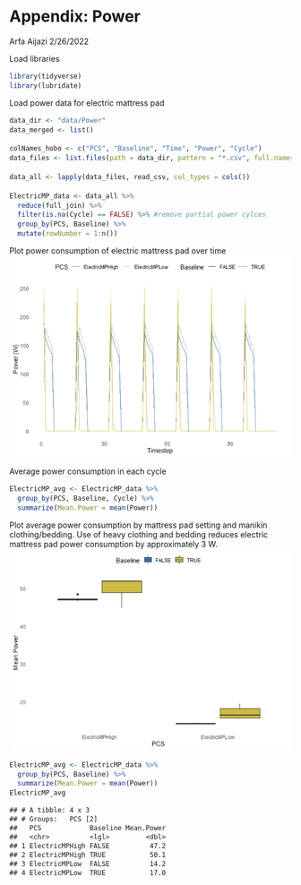 Appendix: Power
================
Arfa Aijazi
2/26/2022

Load libraries

``` r
library(tidyverse)
library(lubridate)
```

Load power data for electric mattress pad

``` r
data_dir <- "data/Power"
data_merged <- list()

colNames_hobo <- c("PCS", "Baseline", "Time", "Power", "Cycle")
data_files <- list.files(path = data_dir, pattern = "*.csv", full.names = TRUE)

data_all <- lapply(data_files, read_csv, col_types = cols())

ElectricMP_data <- data_all %>%
  reduce(full_join) %>%
  filter(is.na(Cycle) == FALSE) %>% #remove partial power cylces
  group_by(PCS, Baseline) %>%
  mutate(rowNumber = 1:n())
```

Plot power consumption of electric mattress pad over time  
![](Power_files/figure-gfm/unnamed-chunk-4-1.png)<!-- -->

Average power consumption in each cycle

``` r
ElectricMP_avg <- ElectricMP_data %>%
  group_by(PCS, Baseline, Cycle) %>%
  summarize(Mean.Power = mean(Power))
```

Plot average power consumption by mattress pad setting and manikin
clothing/bedding. Use of heavy clothing and bedding reduces electric
mattress pad power consumption by approximately 3 W.  
![](Power_files/figure-gfm/unnamed-chunk-6-1.png)<!-- -->

``` r
ElectricMP_avg <- ElectricMP_data %>%
  group_by(PCS, Baseline) %>%
  summarize(Mean.Power = mean(Power))
ElectricMP_avg
```

    ## # A tibble: 4 x 3
    ## # Groups:   PCS [2]
    ##   PCS            Baseline Mean.Power
    ##   <chr>          <lgl>         <dbl>
    ## 1 ElectricMPHigh FALSE          47.2
    ## 2 ElectricMPHigh TRUE           50.1
    ## 3 ElectricMPLow  FALSE          14.2
    ## 4 ElectricMPLow  TRUE           17.0

